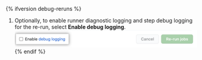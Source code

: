 {% ifversion debug-reruns %}
1. Optionally, to enable runner diagnostic logging and step debug logging for the re-run, select **Enable debug logging**.
   ![Enable debug logging](/assets/images/help/repository/enable-debug-logging.png)
{% endif %}